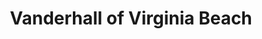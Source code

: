 ---
title: "Vanderhall of Virginia Beach"
url: /virginia-beach/vanderhall-of-virginia-beach/
shop: car
---
